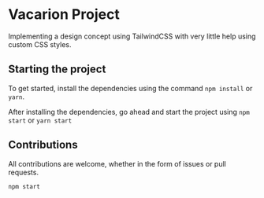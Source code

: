 # Vacarion Project

Implementing a design concept using TailwindCSS with very little help using custom CSS styles. 

## Starting the project

To get started, install the dependencies using the command `npm install` or `yarn`.

After installing the dependencies, go ahead and start the project using `npm start` or `yarn start`


## Contributions

All contributions are welcome, whether in the form of issues or pull requests.


```bash
npm start
```

